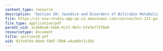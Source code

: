 ```yaml
---
content_type: resource
description: 'Section 20: Jaundice and Disorders of Bilirubin Metabolism'
file: https://ol-ocw-studio-app-qa.s3.amazonaws.com/courses/hst-121-gastroenterology-fall-2005/02fa4fd486edf8df70b6a4adbbf1c1b5_section20.pdf
file_type: application/pdf
parent_uid: 1c4b8ea0-5de6-6c17-9bfc-bfe5e773f8e0
resourcetype: Document
title: section20.pdf
uid: 02fa4fd4-86ed-f8df-70b6-a4adbbf1c1b5
---
```

